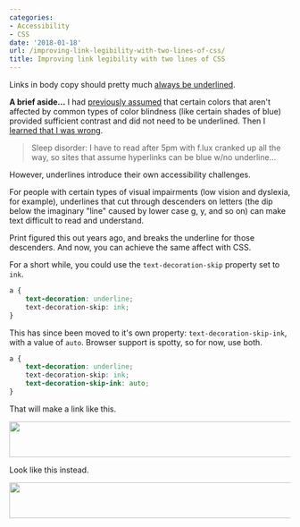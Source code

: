 ```yaml
---
categories:
- Accessibility
- CSS
date: '2018-01-18'
url: /improving-link-legibility-with-two-lines-of-css/
title: Improving link legibility with two lines of CSS
---
```


Links in body copy should pretty much [always be underlined](/accessibility-according-to-people-with-actual-disabilities/).

**A brief aside...** I had [previously assumed](/better-link-accessibility-for-the-color-blind/) that certain colors that aren't affected by common types of color blindness (like certain shades of blue) provided sufficient contrast and did not need to be underlined. Then I [learned that I was wrong](/accessibility-according-to-people-with-actual-disabilities/).

> Sleep disorder: I have to read after 5pm with f.lux cranked up all the way, so sites that assume hyperlinks can be blue w/no underline…

However, underlines introduce their own accessibility challenges.

For people with certain types of visual impairments (low vision and dyslexia, for example), underlines that cut through descenders on letters (the dip below the imaginary "line" caused by lower case g, y, and so on) can make text difficult to read and understand.

Print figured this out years ago, and breaks the underline for those descenders. And now, you can achieve the same affect with CSS.

For a short while, you could use the `text-decoration-skip` property set to `ink`.

```css
a {
    text-decoration: underline;
    text-decoration-skip: ink;
}
```

This has since been moved to it's own property: `text-decoration-skip-ink`, with a value of `auto`. Browser support is spotty, so for now, use both.

```css
a {
    text-decoration: underline;
    text-decoration-skip: ink;
    text-decoration-skip-ink: auto;
}
```

That will make a link like this.

<img src="https://gomakethings.com/wp-content/uploads/2018/01/without-skip-ink.png" alt="" width="576" height="64" class="aligncenter size-full wp-image-20368" />

Look like this instead.

<img src="https://gomakethings.com/wp-content/uploads/2018/01/with-skip-ink.png" alt="" width="576" height="64" class="aligncenter size-full wp-image-20368" />